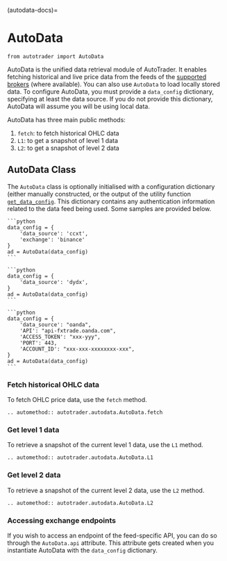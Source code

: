 (autodata-docs)=
# AutoData
`from autotrader import AutoData`

AutoData is the unified data retrieval module of AutoTrader. 
It enables fetching historical and live price data from the 
feeds of the [supported brokers](supported-brokers) (where 
available). You can also use `AutoData` to load locally stored
data. To configure AutoData, you must provide a `data_config` 
dictionary, specifying at least the data source. If you do
not provide this dictionary, AutoData will assume you will
be using local data.

AutoData has three main public methods:
1. `fetch`: to fetch historical OHLC data
2. `L1`: to get a snapshot of level 1 data
3. `L2`: to get a snapshot of level 2 data



## AutoData Class
The `AutoData` class is optionally initialised with a configuration 
dictionary (either manually constructed, or the output of the utility
function [`get_data_config`](utils-get-data-config). This dictionary 
contains any authentication information related to the data feed being 
used. Some samples are provided below.


````{tab} CCXT Exchange
```python
data_config = {
    'data_source': 'ccxt',
    'exchange': 'binance'
}
ad = AutoData(data_config)
```
````
````{tab} dYdX
```python
data_config = {
    'data_source': 'dydx',
}
ad = AutoData(data_config)
```
````
````{tab} Oanda
```python
data_config = {
    'data_source': "oanda",
    'API': "api-fxtrade.oanda.com",
    'ACCESS_TOKEN': "xxx-yyy",
    'PORT': 443,
    'ACCOUNT_ID': "xxx-xxx-xxxxxxxx-xxx",
}
ad = AutoData(data_config)
```
````


### Fetch historical OHLC data
To fetch OHLC price data, use the `fetch` method. 

```{eval-rst}
.. automethod:: autotrader.autodata.AutoData.fetch
```


### Get level 1 data
To retrieve a snapshot of the current level 1 data, use the 
`L1` method.

```{eval-rst}
.. automethod:: autotrader.autodata.AutoData.L1
```

### Get level 2 data
To retrieve a snapshot of the current level 2 data, use the 
`L2` method.

```{eval-rst}
.. automethod:: autotrader.autodata.AutoData.L2
```


### Accessing exchange endpoints
If you wish to access an endpoint of the feed-specific API, you can
do so through the `AutoData.api` attribute. This attribute gets created
when you instantiate AutoData with the `data_config` dictionary.


